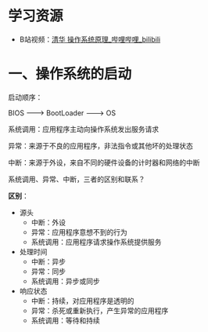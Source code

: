# 学习资源

- B站视频：[清华 操作系统原理_哔哩哔哩_bilibili](https://www.bilibili.com/video/BV1uW411f72n?p=1)



# 一、操作系统的启动

启动顺序：

BIOS  --->  BootLoader  ---> OS



系统调用：应用程序主动向操作系统发出服务请求

异常：来源于不良的应用程序，非法指令或其他坏的处理状态

中断：来源于外设，来自不同的硬件设备的计时器和网络的中断



系统调用、异常、中断，三者的区别和联系？

**区别**：

- 源头
  - 中断：外设
  - 异常：应用程序意想不到的行为
  - 系统调用：应用程序请求操作系统提供服务
- 处理时间
  - 中断：异步
  - 异常：同步
  - 系统调用：异步或同步
- 响应状态
  - 中断：持续，对应用程序是透明的
  - 异常：杀死或重新执行，产生异常的应用程序
  - 系统调用：等待和持续

